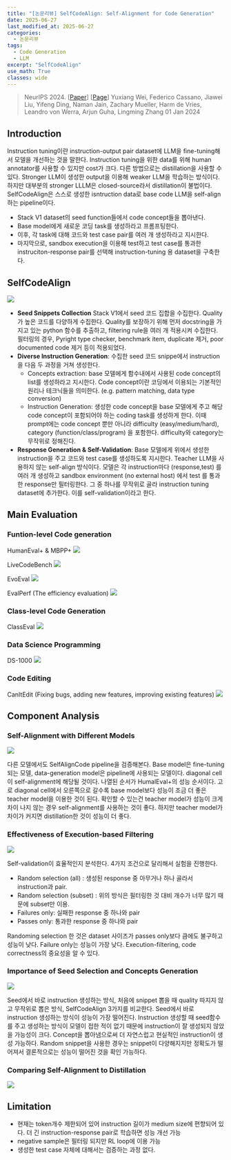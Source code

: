 ```yaml
---
title: "[논문리뷰] SelfCodeAlign: Self-Alignment for Code Generation"
date: 2025-06-27
last_modified_at: 2025-06-27
categories:
  - 논문리뷰
tags:
  - Code Generation
  - LLM
excerpt: "SelfCodeAlign"
use_math: True
classes: wide
---
```

> NeurIPS 2024. [[Paper](https://openreview.net/forum?id=HrtjdYHep6)] [[Page](https://github.com/bigcode-project/selfcodealign)]
> Yuxiang Wei, Federico Cassano, Jiawei Liu, Yifeng Ding, Naman Jain, Zachary Mueller, Harm de Vries, Leandro von Werra, Arjun Guha, Lingming Zhang
> 01 Jan 2024

## Introduction
Instruction tuning이란 instruction-output pair dataset에 LLM을 fine-tuning해서 모델을 개선하는 것을 말한다. Instruction tuning을 위한 data를 위해 human annotator를 사용할 수 있지만 cost가 크다. 다른 방법으로는 distillation을 사용할 수 있다. Stronger LLM이 생성한 output을 이용해 weaker LLM을 학습하는 방식이다. 하지만 대부분의 stronger LLLM은 closed-source라서 distillation이 불법이다. SelfCodeAlign은 스스로 생성한 isntruction data로 base code LLM을 self-align하는 pipeline이다.
- Stack V1 dataset의 seed function들에서 code concept들을 뽑아낸다.
- Base model에게 새로운 코딩 task를 생성하라고 프롬프팅한다.
- 이후, 각 task에 대해 코드와 test case pair를 여러 개 생성하라고 지시한다.
- 마지막으로, sandbox execution을 이용해 test하고 test case를 통과한 instruciton-response pair를 선택해 instruction-tuning 용 dataset을 구축한다.

## SelfCodeAlign
![](/assets/img/SelfCodeAlign/overview.webp)
- **Seed Snippets Collection** Stack V1에서 seed 코드 집합을 수집한다. Quality가 높은 코드를 다양하게 수집한다. Quality를 보장하기 위해 먼저 docstring을 가지고 있는 python 함수를 추출하고, filtering rule을 여러 개 적용시켜 수집한다. 필터링의 경우, Pyright type checker, benchmark item, duplicate 제거, poor documented code 제거 등이 적용되었다.
- **Diverse Instruction Generation**: 수집한 seed 코드 snippe에서 instruction을 다음 두 과정을 거쳐 생성한다.
    - Concepts extraction: base 모델에게 함수내에서 사용된 code concept의 list를 생성하라고 지시한다. Code concept이란 코딩에서 이용되는 기본적인 원리나 테크닉들을 의미한다. (e.g. pattern matching, data type conversion)
    - Instruction Generation: 생성한 code concept을 base 모델에게 주고 해당 code concept이 포함되어야 하는 coding task를 생성하게 한다. 이때 prompt에는 code concept 뿐만 아니라 difficulty (easy/medium/hard), category (function/class/program) 을 포함한다. difficulty와 category는 무작위로 정해진다.
- **Response Generation & Self-Validation**: Base 모델에게 위에서 생성한 instruction을 주고 코드와 test case를 생성하도록 지시한다. Teacher LLM을 사용하지 않는 self-align 방식이다. 모델은 각 instruction마다 (response,test) 를 여러 개 생성하고 sandbox environment (no external host) 에서 test 를 통과한 response만 필터링한다. 그 중 하나를 무작위로 골라 instruction tuning dataset에 추가한다. 이를 self-validation이라고 한다.

## Main Evaluation
### Funtion-level Code generation
HumanEval+ & MBPP+
![](/assets/img/SelfCodeAlign/res.webp)

LiveCodeBench
![](/assets/img/SelfCodeAlign/res1.webp)

EvoEval
![](/assets/img/SelfCodeAlign/res2.webp)

EvalPerf (The efficiency evaluation)
![](/assets/img/SelfCodeAlign/res3.webp)

### Class-level Code Generation
ClassEval
![](/assets/img/SelfCodeAlign/res4.webp)

### Data Science Programming
DS-1000
![](/assets/img/SelfCodeAlign/res5.webp)

### Code Editing
CanItEdit (Fixing bugs, adding new features, improving existing features)
![](/assets/img/SelfCodeAlign/res6.webp)

## Component Analysis
### Self-Alignment with Different Models
![](/assets/img/SelfCodeAlign/res7.webp)

다른 모델에서도 SelfAlignCode pipeline을 검증해본다. Base model은 fine-tuning되는 모델, data-generation model은 pipeline에 사용되는 모델이다. diagonal cell이 self-alignment에 해당될 것이다. 나열된 순서가 HumalEval+의 성능 순서이다. 고로 diagonal cell에서 오른쪽으로 갈수록 base model보다 성능이 조금 더 좋은 teacher model을 이용한 것이 된다. 확인할 수 있는건 teacher model가 성능이 크게 차이 나지 않는 경우 self-alignment를 사용하는 것이 좋다. 하지만 teacher model가 차이가 커지면 distillation한 것이 성능이 더 좋다.

### Effectiveness of Execution-based Filtering
![](/assets/img/SelfCodeAlign/res8.webp)

Self-validation이 효율적인지 분석한다. 4가지 조건으로 달리해서 실험을 진행한다.
- Random selection (all) : 생성된 response 중 아무거나 하나 골라서 instruction과 pair.
- Random selection (subset) : 위의 방식은 필터링한 것 대비 개수가 너무 많기 때문에 subset만 이용.
- Failures only: 실패한 response 중 하나와 pair
- Passes only: 통과한 response 중 하나와 pair

Randoming selection 한 것은 dataset 사이즈가 passes only보다 큼에도 불구하고 성능이 낮다. Failure only는 성능이 가장 낮다. Execution-filtering, code correctness의 중요성을 알 수 있다.

### Importance of Seed Selection and Concepts Generation
![](/assets/img/SelfCodeAlign/res9.webp)

Seed에서 바로 instruction 생성하는 방식, 처음에 snippet 뽑을 때 quality 따지지 않고 무작위로 뽑은 방식, SelfCodeAlign 3가지를 비교한다. Seed에서 바로 instruction 생성하는 방식이 성능이 가장 떨어진다. Instruction 생성할 때 seed함수를 주고 생성하는 방식이 모델이 접한 적이 없기 때문에 instruction이 잘 생성되지 않았을 가능성이 크다. Concept을 뽑아냄으로써 더 자연스럽고 현실적인 instruction이 생성 가능하다. Random snippet을 사용한 경우는 snippet이 다양해지지만 정확도가 떨어져서 결론적으로는 성능이 떨어진 것을 확인 가능하다.

### Comparing Self-Alignment to Distillation
![](/assets/img/SelfCodeAlign/res10.webp)

## Limitation
- 현재는 token개수 제한되어 있어 instruction 길이가 medium size에 편향되어 있다. 더 긴 instruction-response pair로 학습하면 성능 개선 가능
- negative sample은 필터링 되지만 RL loop에 이용 가능
- 생성한 test case 자체에 대해서는 검증하는 과정 없다.
